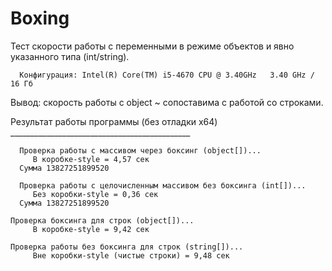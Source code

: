 # Boxing


Тест скорости работы с переменными в режиме объектов и явно указанного типа (int/string).

      Конфигурация: Intel(R) Core(TM) i5-4670 CPU @ 3.40GHz   3.40 GHz / 16 Гб

Вывод: скорость работы с object ~ сопоставима с работой со строками.

Результат работы программы (без отладки x64) _____________________________________________

      Проверка работы с массивом через боксинг (object[])...
         В коробке-style = 4,57 сек
      Сумма 13827251899520
   
      Проверка работы с целочисленным массивом без боксинга (int[])...
         Без коробки-style = 0,36 сек
      Сумма 13827251899520
   
    Проверка боксинга для строк (object[])...
         В коробке-style = 9,42 сек
   
    Проверка работы без боксинга для строк (string[])...
         Вне коробки-style (чистые строки) = 9,48 сек

